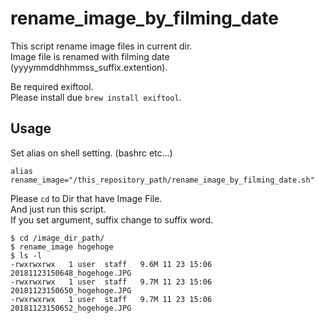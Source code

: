# rename_image_by_filming_date

This script rename image files in current dir.  
Image file is renamed with filming date  
(yyyymmddhhmmss_suffix.extention).  


Be required exiftool.  
Please install due `brew install exiftool`.  

## Usage

Set alias on shell setting. (bashrc etc...)  
```
alias rename_image="/this_repository_path/rename_image_by_filming_date.sh"
```

Please `cd` to Dir that have Image File.  
And just run this script.  
If you set argument, suffix change to suffix word.
```
$ cd /image_dir_path/
$ rename_image hogehoge
$ ls -l
-rwxrwxrwx   1 user  staff   9.6M 11 23 15:06 20181123150648_hogehoge.JPG
-rwxrwxrwx   1 user  staff   9.7M 11 23 15:06 20181123150650_hogehoge.JPG
-rwxrwxrwx   1 user  staff   9.7M 11 23 15:06 20181123150652_hogehoge.JPG
```
